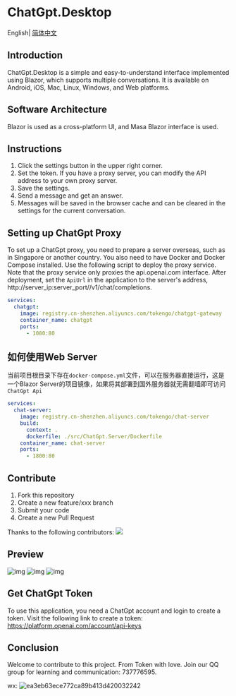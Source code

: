 # ChatGpt.Desktop

English| [简体中文](./README.zh-CN.md)

## Introduction
ChatGpt.Desktop is a simple and easy-to-understand interface implemented using Blazor, which supports multiple conversations. It is available on Android, iOS, Mac, Linux, Windows, and Web platforms.

## Software Architecture
Blazor is used as a cross-platform UI, and Masa Blazor interface is used.

## Instructions
1. Click the settings button in the upper right corner.
2. Set the token. If you have a proxy server, you can modify the API address to your own proxy server.
3. Save the settings.
4. Send a message and get an answer.
5. Messages will be saved in the browser cache and can be cleared in the settings for the current conversation.

## Setting up ChatGpt Proxy
To set up a ChatGpt proxy, you need to prepare a server overseas, such as in Singapore or another country. You also need to have Docker and Docker Compose installed. Use the following script to deploy the proxy service. Note that the proxy service only proxies the api.openai.com interface. After deployment, set the `ApiUrl` in the application to the server's address, http://server_ip:server_port//v1/chat/completions.

```yml
services:
  chatgpt:
    image: registry.cn-shenzhen.aliyuncs.com/tokengo/chatgpt-gateway
    container_name: chatgpt
    ports:
      - 1080:80
```

## 如何使用Web Server

当前项目根目录下存在`docker-compose.yml`文件，可以在服务器直接运行，这是一个Blazor Server的项目镜像，如果将其部署到国外服务器就无需翻墙即可访问`ChatGpt Api`

```yaml
services:
  chat-server:
    image: registry.cn-shenzhen.aliyuncs.com/tokengo/chat-server
    build:
      context: .
      dockerfile: ./src/ChatGpt.Server/Dockerfile
    container_name: chat-server
    ports:
      - 1800:80
```

## Contribute
1. Fork this repository
2. Create a new feature/xxx branch
3. Submit your code
4. Create a new Pull Request

Thanks to the following contributors:
<a href="https://github.com/239573049/ChatGpt.Desktop/graphs/contributors">   <img src="https://contrib.rocks/image?repo=239573049/ChatGpt.Desktop" /> </a>

## Preview
![img](./img/setting.png)
![img](./img/home.png)
![img](./img/home1.png)

## Get ChatGpt Token
To use this application, you need a ChatGpt account and login to create a token. Visit the following link to create a token: https://platform.openai.com/account/api-keys

## Conclusion
Welcome to contribute to this project. From Token with love. Join our QQ group for learning and communication: 737776595.

wx: ![ea3eb63ece772ca89b413d420032242](./img/wx.jpg)

